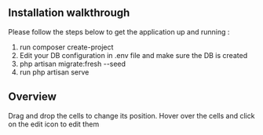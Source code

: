 ## Installation walkthrough

Please follow the steps below to get the application up and running :

1. run composer create-project
1. Edit your DB configuration in .env file and make sure the DB is created
1. php artisan migrate:fresh --seed
1. run php artisan serve

## Overview
Drag and drop the cells to change its position. Hover over the cells and click on the edit icon to edit them  
